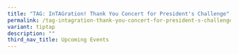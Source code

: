 ```yaml
---
title: "TAG: InTAGration! Thank You Concert for President's Challenge"
permalink: /tag-intagration-thank-you-concert-for-president-s-challenge/
variant: tiptap
description: ""
third_nav_title: Upcoming Events
---
```

